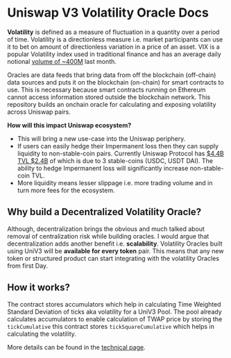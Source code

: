 # Uniswap V3 Volatility Oracle Docs

**Volatility** is defined as a measure of fluctuation in a quantity over a period of time. Volatility is a directionless measure i.e. market participants can use it to bet on amount of directionless variation in a price of an asset. VIX is a popular Volatility index used in traditional finance and has an average daily notional [volume of ~400M](https://ycharts.com/indicators/cboe_vix_volume) last month.

Oracles are data feeds that bring data from off the blockchain (off-chain) data sources and puts it on the blockchain (on-chain) for smart contracts to use. This is necessary because smart contracts running on Ethereum cannot access information stored outside the blockchain network. This repository builds an onchain oracle for calculating and exposing volatility across Uniswap pairs.

**How will this impact Uniswap ecosystem?**

- This will bring a new use-case into the Uniswap periphery.
- If users can easily hedge their Impermanent loss then they can supply liquidity to non-stable-coin pairs. Currently Uniswap Protocol has [$4.4B TVL $2.4B](https://info.uniswap.org/#/) of which is due to 3 stable-coins (USDC, USDT DAI). The ability to hedge Impermanent loss will significantly increase non-stable-coin TVL.
- More liquidity means lesser slippage i.e. more trading volume and in turn more fees for the ecosystem.

## Why build a Decentralized Volatility Oracle?

Although, decentralization brings the obvious and much talked about removal of centralization risk while building oracles. I would argue that decentralization adds another benefit i.e. **scalability**. Volatility Oracles built using UniV3 will be **available for every token** pair. This means that any new token or structured product can start integrating with the volatility Oracles from first Day.

## How it works?

The contract stores accumulators which help in calculating Time Weighted Standard Deviation of ticks aka volatility for a UniV3 Pool. The pool already calculates accumulators to enable calculation of TWAP price by storing the `tickCumulative` this contract stores `tickSquareCumulative` which helps in calculating the volatility.

More details can be found in the [technical page](https://ankitchiplunkar.com/v3-volatility-oracle/technical/).
